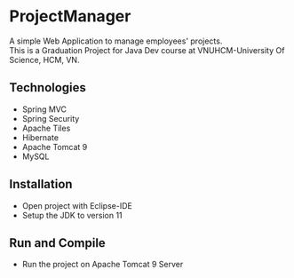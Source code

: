 # ProjectManager
A simple Web Application to manage employees' projects. <br>
This is a Graduation Project for Java Dev course at VNUHCM-University Of Science, HCM, VN.
## Technologies
* Spring MVC
* Spring Security
* Apache Tiles
* Hibernate
* Apache Tomcat 9
* MySQL
## Installation
* Open project with Eclipse-IDE
* Setup the JDK to version 11
## Run and Compile
* Run the project on Apache Tomcat 9 Server
